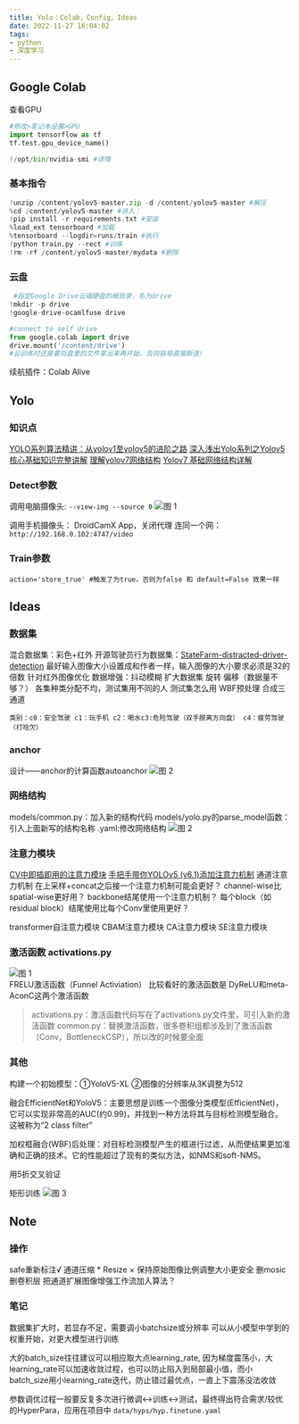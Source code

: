 ```yaml
---
title: Yolo：Colab，Config，Ideas
date: 2022-11-27 16:04:02
tags:
- python
- 深度学习
---
```

## Google Colab
查看GPU
```py
#修改>笔记本设置>GPU
import tensorflow as tf
tf.test.gpu_device_name()

!/opt/bin/nvidia-smi #详情
```
### 基本指令
```py
!unzip /content/yolov5-master.zip -d /content/yolov5-master #解压
%cd /content/yolov5-master #进入：
!pip install -r requirements.txt #安装
%load_ext tensorboard #加载
%tensorboard --logdir=runs/train #执行
!python train.py --rect #训练
!rm -rf /content/yolov5-master/mydata #删除
```

### 云盘
```py
 #指定Google Drive云端硬盘的根目录，名为drive
!mkdir -p drive
!google-drive-ocamlfuse drive

#connect to self drive
from google.colab import drive
drive.mount('/content/drive')
#云训练时还是要将盘里的文件拿出来再开始，否则容易直接断连!
```
续航插件：Colab Alive

## Yolo
### 知识点
[YOLO系列算法精讲：从yolov1至yolov5的进阶之路](https://blog.csdn.net/wjinjie/article/details/107509243?ops_request_misc=%257B%2522request%255Fid%2522%253A%2522163082957716780366599375%2522%252C%2522scm%2522%253A%252220140713.130102334%E2%80%A6%2522%257D&request_id=163082957716780366599375&biz_id=0&utm_medium=distribute.pc_search_result.none-task-blog-2alltop_positive~default-1-107509243.first_rank_v2_pc_rank_v29&utm_term=yolo&spm=1018.2226.3001.4187)
[深入浅出Yolo系列之Yolov5核心基础知识完整讲解](https://zhuanlan.zhihu.com/p/172121380)
[理解yolov7网络结构](https://blog.csdn.net/athrunsunny/article/details/125951001?utm_medium=distribute.pc_relevant.none-task-blog-2~default~baidujs_title~default-0-125951001-blog-125883770.pc_relevant_show_downloadRating&spm=1001.2101.3001.4242.1&utm_relevant_index=1) [Yolov7 基础网络结构详解](https://blog.csdn.net/u010899190/article/details/125883770)
### Detect参数
调用电脑摄像头:
``--view-img --source 0``
![图 1](/images/bce32bd51c230995cacfc6c64597d2551a7812527b4d38b5d68746a1c2282a31.png)  

调用手机摄像头：
DroidCamX App，关闭代理 连同一个网：
``http://192.168.0.102:4747/video`` 


### Train参数

``action='store_true' #触发了为true，否则为false 和 default=False 效果一样``

## Ideas
### 数据集
混合数据集：彩色+红外
开源驾驶员行为数据集：[StateFarm-distracted-driver-detection](https://www.kaggle.com/c/state-farm-distracted-driver-detection/data)
最好输入图像大小设置成和作者一样，输入图像的大小要求必须是32的倍数
针对红外图像优化
数据增强：抖动模糊
扩大数据集 旋转 偏移（数据量不够？）
各集种类分配不均，测试集用不同的人
测试集怎么用
WBF预处理
合成三通道

``类别：c0：安全驾驶 c1：玩手机 c2：喝水c3:危险驾驶（双手脱离方向盘） c4：疲劳驾驶（打哈欠）``

### anchor
设计——anchor的计算函数autoanchor
![图 2](/images/5fa9f11acfa0f2a400cb70630314bf87fb6670a72a3ddd3ed9a7071a4785d6ad.png)  

### 网络结构
models/common.py：加入新的结构代码
models/yolo.py的parse_model函数：引入上面新写的结构名称
.yaml:修改网络结构
![图 2](/images/77c2bef1cba713cd8573b5115b983e41448ddb1399c3681df539bbbd14b91242.png)  

### 注意力模块
[CV中即插即用的注意力模块](https://zhuanlan.zhihu.com/p/330535757)
[手把手带你YOLOv5 (v6.1)添加注意力机制](https://blog.csdn.net/weixin_43694096/article/details/124443059?spm=1001.2014.3001.5502)
通道注意力机制
在上采样+concat之后接一个注意力机制可能会更好？
channel-wise比spatial-wise更好用？
backbone结尾使用一个注意力机制？
每个block（如residual block）结尾使用比每个Conv里使用更好？

transformer自注意力模块 CBAM注意力模块 CA注意力模块 SE注意力模块

### 激活函数 activations.py
![图 1](/images/f539efce7ea9687323fb7fb3a5faf5e95df2ada73ba97313d9823cb67232230b.png)  
FRELU激活函数（Funnel Activiation）
比较看好的激活函数是 DyReLU和meta-AconC这两个激活函数

> activations.py：激活函数代码写在了activations.py文件里，可引入新的激活函数
common.py：替换激活函数，很多卷积组都涉及到了激活函数（Conv，BottleneckCSP），所以改的时候要全面

### 其他
构建一个初始模型：①YoloV5-XL ②图像的分辨率从3K调整为512

融合EfficientNet和YoloV5：主要思想是训练一个图像分类模型(EfficientNet)，它可以实现非常高的AUC(约0.99)，并找到一种方法将其与目标检测模型融合。这被称为“2 class filter”

加权框融合(WBF)后处理：对目标检测模型产生的框进行过滤，从而使结果更加准确和正确的技术。它的性能超过了现有的类似方法，如NMS和soft-NMS。

用5折交叉验证

矩形训练
![图 3](/images/1d0d9b858bfa9a9517a89072d8d201aa8d88dddfbedf616d86295a67bbaa343f.png)  

## Note
### 操作
safe重新标注√
通道压缩 *
Resize × 保持原始图像比例调整大小更安全
删mosic
删卷积层
把通道扩展图像增强工作流加入算法？
### 笔记
数据集扩大时，若显存不足，需要调小batchsize或分辨率
可以从小模型中学到的权重开始，对更大模型进行训练

大的batch_size往往建议可以相应取大点learning_rate, 因为梯度震荡小，大learning_rate可以加速收敛过程，也可以防止陷入到局部最小值，而小batch_size用小learning_rate迭代，防止错过最优点，一直上下震荡没法收敛

参数调优过程一般要反复多次进行微调<->训练<->测试，最终得出符合需求/较优的HyperPara，应用在项目中	``data/hyps/hyp.finetune.yaml``

